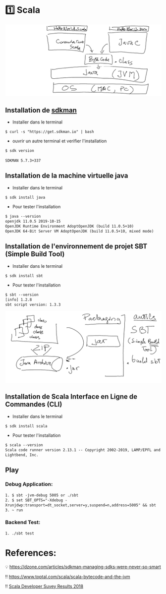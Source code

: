 # :one: Scala

![image](images/HelloWorld.png)

## Installation de [sdkman](https://sdkman.io)

* Installer dans le terminal

```
$ curl -s "https://get.sdkman.io" | bash
```

* ouvrir un autre terminal et verifier l'installation

```
$ sdk version  

SDKMAN 5.7.3+337
```


## Installation de la machine virtuelle java

* Installer dans le terminal

```
$ sdk install java
```

* Pour tester l'installation

```
$ java --version
openjdk 11.0.5 2019-10-15
OpenJDK Runtime Environment AdoptOpenJDK (build 11.0.5+10)
OpenJDK 64-Bit Server VM AdoptOpenJDK (build 11.0.5+10, mixed mode)
```

## Installation de l'environnement de projet SBT (Simple Build Tool)

* Installer dans le terminal

```
$ sdk install sbt
```


* Pour tester l'installation

```
$ sbt --version
[info] 1.2.8
sbt script version: 1.3.3
```

![alt tag](https://github.com/CollegeBoreal/INF1042-16E/blob/master/C.Installation/sbt.png)


## Installation de Scala Interface en Ligne de Commandes (CLI)

* Installer dans le terminal

```
$ sdk install scala
```


* Pour tester l'installation

```
$ scala --version
Scala code runner version 2.13.1 -- Copyright 2002-2019, LAMP/EPFL and Lightbend, Inc.
```

## Play

### Debug Application:
```
1. $ sbt -jvm-debug 5005 or ./sbt
2. $ set SBT_OPTS="-Xdebug -Xrunjdwp:transport=dt_socket,server=y,suspend=n,address=5005" && sbt
3. ~ run
```

### Backend Test:
```
1. ./sbt test
```

# References:

:bulb: https://dzone.com/articles/sdkman-managing-sdks-were-never-so-smart

:bangbang: https://www.toptal.com/scala/scala-bytecode-and-the-jvm


:bangbang: [Scala Developer Suvey Results 2018]( https://typesafe.co1.qualtrics.com/results/public/dHlwZXNhZmUtVVJfNlB4cWNSMXdub0liVExmLTVhZjMwZDc4MjAzMGVkMDAxNDhkOTc4OA)

